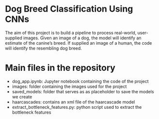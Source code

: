 # Dog Breed Classification Using CNNs
The aim of this project is to build a pipeline to process real-world, user-supplied images. Given an image of a dog, the model will identify an estimate of the canine’s breed. If supplied an image of a human, the code will identify the resembling dog breed.

# Main files in the repository
- dog_app.ipynb: Jupyter notebook containing the code of the project
- images: folder containing the images used for the project
- saved_models: folder that serves as as placeholder to save the models we create
- haarcascades: contains an xml file of the haarcascade model
- extract_bottleneck_features.py: python script used to extract the bottleneck features
